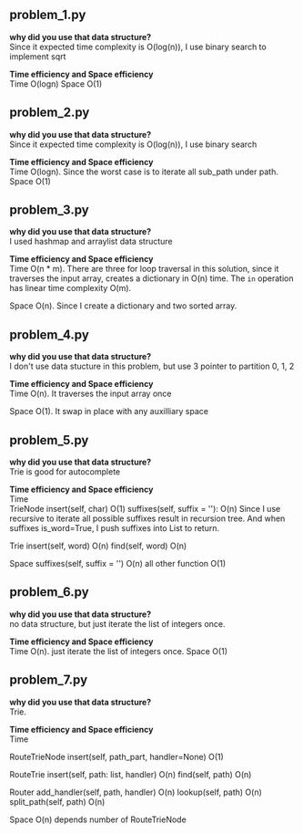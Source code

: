 ## problem_1.py
**why did you use that data structure?**  
Since it expected time complexity is O(log(n)), I use binary search to implement sqrt

**Time efficiency and Space efficiency**  
Time  O(logn)
Space O(1)


## problem_2.py
**why did you use that data structure?**   
Since it expected time complexity is O(log(n)), I use binary search

**Time efficiency and Space efficiency**  
Time O(logn). Since the worst case is to iterate all sub_path under path.
Space O(1)


## problem_3.py
**why did you use that data structure?**  
I used hashmap and arraylist data structure

**Time efficiency and Space efficiency**  
Time O(n * m).  There are three for loop traversal in this solution, since it traverses the input array, creates a dictionary in O(n) time. The `in` operation has linear time complexity O(m).

Space O(n).  Since I create a dictionary and two sorted array.  


## problem_4.py
**why did you use that data structure?**  
I don't use data stucture in this problem, but use 3 pointer to partition 0, 1, 2

**Time efficiency and Space efficiency**  
Time O(n).  It traverses the input array once

Space O(1). It swap in place with any auxilliary space


## problem_5.py
**why did you use that data structure?**  
Trie is good for autocomplete

**Time efficiency and Space efficiency**  
Time  
TrieNode
    insert(self, char)             O(1)
    suffixes(self, suffix = ''):   O(n)  Since I use recursive to iterate all possible suffixes result in recursion tree. And when suffixes is_word=True, I push suffixes into List to return.

Trie
    insert(self, word)   O(n)
    find(self, word)     O(n)

Space 
    suffixes(self, suffix = '')    O(n)
    all other function             O(1)



## problem_6.py
**why did you use that data structure?**  
no data structure, but just iterate the list of integers once.

**Time efficiency and Space efficiency**  
Time   O(n).  just iterate the list of integers once.
Space  O(1)



## problem_7.py
**why did you use that data structure?**  
Trie.

**Time efficiency and Space efficiency**  
Time

RouteTrieNode
    insert(self, path_part, handler=None)   O(1)

RouteTrie
   insert(self, path: list, handler)   O(n)
   find(self, path)                    O(n)

Router
    add_handler(self, path, handler)   O(n)
    lookup(self, path)        O(n)
    split_path(self, path)    O(n)

Space   O(n) depends number of RouteTrieNode